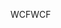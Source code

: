 <span data-ttu-id="cb7bd-101">WCF</span><span class="sxs-lookup"><span data-stu-id="cb7bd-101">WCF</span></span>